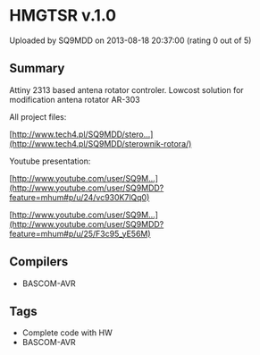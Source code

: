 # HMGTSR v.1.0

Uploaded by SQ9MDD on 2013-08-18 20:37:00 (rating 0 out of 5)

## Summary

Attiny 2313 based antena rotator controler. Lowcost solution for modification antena rotator AR-303


All project files:  

[http://www.tech4.pl/SQ9MDD/stero...](http://www.tech4.pl/SQ9MDD/sterownik-rotora/)


Youtube presentation:  

[http://www.youtube.com/user/SQ9M...](http://www.youtube.com/user/SQ9MDD?feature=mhum#p/u/24/vc930K7lQq0)  

[http://www.youtube.com/user/SQ9M...](http://www.youtube.com/user/SQ9MDD?feature=mhum#p/u/25/F3c95_yE56M)

## Compilers

- BASCOM-AVR

## Tags

- Complete code with HW
- BASCOM-AVR
